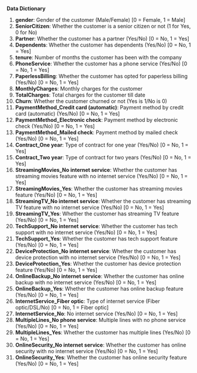 ﻿**Data Dictionary**

1. **gender**: Gender of the customer (Male/Female) [0 = Female, 1 = Male]
1. **SeniorCitizen**: Whether the customer is a senior citizen or not (1 for Yes, 0 for No)
1. **Partner**: Whether the customer has a partner (Yes/No) [0 = No, 1 = Yes]
1. **Dependents**: Whether the customer has dependents (Yes/No) [0 = No, 1 = Yes]
1. **tenure**: Number of months the customer has been with the company
1. **PhoneService**: Whether the customer has a phone service (Yes/No) [0 = No, 1 = Yes]
1. **PaperlessBilling**: Whether the customer has opted for paperless billing (Yes/No) [0 = No, 1 = Yes]
1. **MonthlyCharges**: Monthly charges for the customer
1. **TotalCharges**: Total charges for the customer till date
1. **Churn**: Whether the customer churned or not (Yes is 1/No is 0)
1. **PaymentMethod\_Credit card (automatic)**: Payment method by credit card (automatic) (Yes/No) [0 = No, 1 = Yes]
1. **PaymentMethod\_Electronic check**: Payment method by electronic check (Yes/No) [0 = No, 1 = Yes]
1. **PaymentMethod\_Mailed check**: Payment method by mailed check (Yes/No) [0 = No, 1 = Yes]
1. **Contract\_One year**: Type of contract for one year (Yes/No) [0 = No, 1 = Yes]
1. **Contract\_Two year**: Type of contract for two years (Yes/No) [0 = No, 1 = Yes]
1. **StreamingMovies\_No internet service**: Whether the customer has streaming movies feature with no internet service (Yes/No) [0 = No, 1 = Yes]
1. **StreamingMovies\_Yes**: Whether the customer has streaming movies feature (Yes/No) [0 = No, 1 = Yes]
1. **StreamingTV\_No internet service**: Whether the customer has streaming TV feature with no internet service (Yes/No) [0 = No, 1 = Yes]
1. **StreamingTV\_Yes**: Whether the customer has streaming TV feature (Yes/No) [0 = No, 1 = Yes]
1. **TechSupport\_No internet service**: Whether the customer has tech support with no internet service (Yes/No) [0 = No, 1 = Yes]
1. **TechSupport\_Yes**: Whether the customer has tech support feature (Yes/No) [0 = No, 1 = Yes]
1. **DeviceProtection\_No internet service**: Whether the customer has device protection with no internet service (Yes/No) [0 = No, 1 = Yes]
1. **DeviceProtection\_Yes**: Whether the customer has device protection feature (Yes/No) [0 = No, 1 = Yes]
1. **OnlineBackup\_No internet service**: Whether the customer has online backup with no internet service (Yes/No) [0 = No, 1 = Yes]
1. **OnlineBackup\_Yes**: Whether the customer has online backup feature (Yes/No) [0 = No, 1 = Yes]
1. **InternetService\_Fiber optic**: Type of internet service (Fiber optic/DSL/No) [0 = No, 1 = Fiber optic]
1. **InternetService\_No**: No internet service (Yes/No) [0 = No, 1 = Yes]
1. **MultipleLines\_No phone service**: Multiple lines with no phone service (Yes/No) [0 = No, 1 = Yes]
1. **MultipleLines\_Yes**: Whether the customer has multiple lines (Yes/No) [0 = No, 1 = Yes]
1. **OnlineSecurity\_No internet service**: Whether the customer has online security with no internet service (Yes/No) [0 = No, 1 = Yes]
1. **OnlineSecurity\_Yes**: Whether the customer has online security feature (Yes/No) [0 = No, 1 = Yes]



